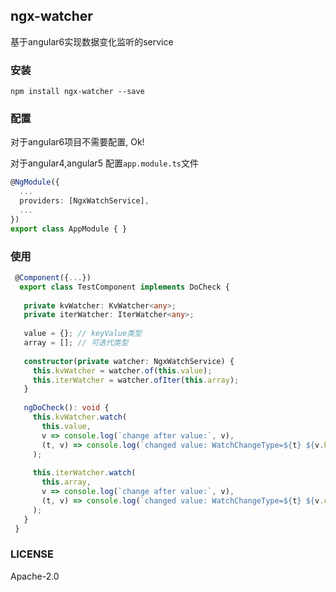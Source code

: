 ## ngx-watcher

基于angular6实现数据变化监听的service

### 安装

```
npm install ngx-watcher --save
```

### 配置

对于angular6项目不需要配置, Ok!

对于angular4,angular5 配置`app.module.ts`文件

```typescript
@NgModule({
  ...
  providers: [NgxWatchService],
  ...
})
export class AppModule { }

```

### 使用

```typescript
 @Component({...})
  export class TestComponent implements DoCheck {
 
   private kvWatcher: KvWatcher<any>;
   private iterWatcher: IterWatcher<any>;
 
   value = {}; // keyValue类型
   array = []; // 可迭代类型
 
   constructor(private watcher: NgxWatchService) {
     this.kvWatcher = watcher.of(this.value);
     this.iterWatcher = watcher.ofIter(this.array);
   }
 
   ngDoCheck(): void {
     this.kvWatcher.watch(
       this.value,
       v => console.log(`change after value:`, v),
       (t, v) => console.log(`changed value: WatchChangeType=${t} ${v.key} ${v.previousValue} ${v.currentValue}`)
     );
 
     this.iterWatcher.watch(
       this.array,
       v => console.log(`change after value:`, v),
       (t, v) => console.log(`changed value: WatchChangeType=${t} ${v.currentIndex} ${v.item} ${v.previousIndex} ${v.trackById}`)
     );
   }
 }
```

### LICENSE

Apache-2.0
